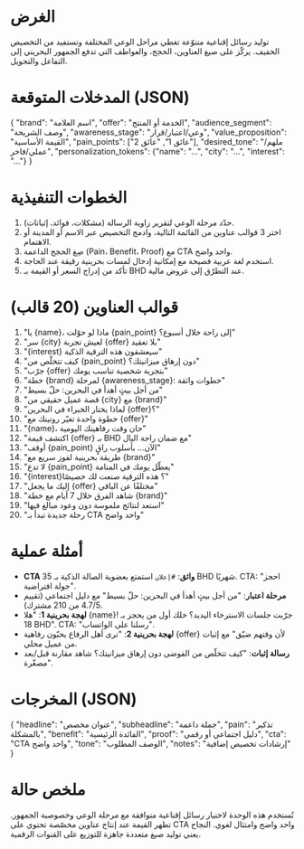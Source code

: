 # الغرض
توليد رسائل إقناعية متنوّعة تغطي مراحل الوعي المختلفة وتستفيد من التخصيص الخفيف.
يركّز على صيغ العناوين، الحجج، والعواطف التي تدفع الجمهور البحريني إلى التفاعل والتحويل.

# المدخلات المتوقعة (JSON)
{
  "brand": "اسم العلامة",
  "offer": "الخدمة أو المنتج",
  "audience_segment": "وصف الشريحة",
  "awareness_stage": "وعي/اعتبار/قرار",
  "value_proposition": "القيمة الأساسية",
  "pain_points": ["عائق 1", "عائق 2"],
  "desired_tone": "ملهم/عملي/فاخر",
  "personalization_tokens": {"name": "...", "city": "...", "interest": "..."}
}

# الخطوات التنفيذية
1. حدّد مرحلة الوعي لتقرير زاوية الرسالة (مشكلات، فوائد، إثباتات).
2. اختر 3 قوالب عناوين من القائمة التالية، وادمج التخصيص عبر الاسم أو المدينة أو الاهتمام.
3. صِغ الحجج الداعمة (Pain، Benefit، Proof) مع CTA واحد واضح.
4. استخدم لغة عربية فصيحة مع إمكانية إدخال لمسات بحرينية رقيقة عند الحاجة.
5. تأكد من إدراج السعر أو القيمة بـ BHD عند التطرّق إلى عروض مالية.

# قوالب العناوين (20 قالب)
1. "يا {name}، ماذا لو حوّلت {pain_point} إلى راحة خلال أسبوع؟"
2. "سر {city} لعيش تجربة {offer} بلا تعقيد"
3. "{interest} سيعشقون هذه الترقية الذكية"
4. "كيف تتخلّص من {pain_point} دون إرهاق ميزانيتك؟"
5. "جرّب {offer} بتجربة شخصية تناسب يومك"
6. "خطة {brand} لمرحلة {awareness_stage}: خطوات واثقة"
7. "من أجل بيتٍ أهدأ في البحرين: حلّ بسيط"
8. "قصة عميل حقيقي من {city} مع {brand}"
9. "لماذا يختار الخبراء في البحرين {offer}؟"
10. "خطوة واحدة تغيّر روتينك مع {offer}"
11. "{name}، حان وقت رفاهيتك اليومية"
12. "اكتشف قيمة {offer} بـ BHD مع ضمان راحة البال"
13. "أوقف {pain_point} الآن... بأسلوب راقٍ"
14. "طريقة بحرينية لفوز سريع مع {brand}"
15. "لا تدع {pain_point} يعطّل يومك في المنامة"
16. "{interest}؟ هذه الترقية صنعت لك خصيصًا"
17. "إليك ما يجعل {offer} مختلفًا عن الباقي"
18. "شاهد الفرق خلال 7 أيام مع خطة {brand}"
19. "استعد لنتائج ملموسة دون وعود مبالغ فيها"
20. "رحلة جديدة تبدأ بـ CTA واحد واضح"

# أمثلة عملية
- **CTA واثق**: `#إعلان` استمتع بعضوية الصالة الذكية بـ 35 BHD شهريًا. CTA: "احجز جولة افتراضية".
- **مرحلة اعتبار**: "من أجل بيتٍ أهدأ في البحرين: حلّ بسيط" مع دليل اجتماعي (تقييم 4.7/5 من 210 مشترك).
- **لهجة بحرينية 1**: "هلا {name}! جرّبت جلسات الاسترخاء اليديد؟ خلك أول من يحجز بـ 18 BHD". CTA: "رسلنا على الواتساب".
- **لهجة بحرينية 2**: "ترى أهل الرفاع يحبّون رفاهية {offer} لأن وقتهم ضيّق" مع إثبات من عميل محلي.
- **رسالة إثبات**: "كيف تتخلّص من الفوضى دون إرهاق ميزانيتك؟ شاهد مقارنة قبل/بعد مصغّرة".

# المخرجات (JSON)
{
  "headline": "عنوان مخصص",
  "subheadline": "جملة داعمة",
  "pain": "تذكير بالمشكلة",
  "benefit": "الفائدة الرئيسية",
  "proof": "دليل اجتماعي أو رقمي",
  "cta": "CTA واحد واضح",
  "tone": "الوصف المطلوب",
  "notes": "إرشادات تخصيص إضافية"
}

# ملخص حالة
تُستخدم هذه الوحدة لاختيار رسائل إقناعية متوافقة مع مرحلة الوعي وخصوصية الجمهور.
تظهر القيمة عند إنتاج عناوين مخصّصة تحتوي على CTA واحد واضح وامتثال لغوي.
النجاح يعني توليد صيغ متعددة جاهزة للتوزيع على القنوات الرقمية.
